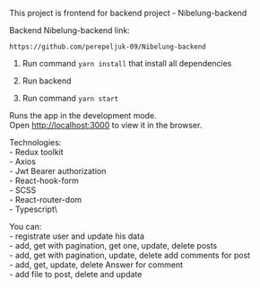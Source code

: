 This project is frontend for backend project - Nibelung-backend

Backend Nibelung-backend link:

    https://github.com/perepeljuk-09/Nibelung-backend

1) Run command `yarn install` that install all dependencies

2) Run backend

3) Run command `yarn start`

Runs the app in the development mode.\
Open [http://localhost:3000](http://localhost:3000) to view it in the browser.

Technologies:\
    - Redux toolkit\
    - Axios\
    - Jwt Bearer authorization\
    - React-hook-form\
    - SCSS\
    - React-router-dom\
    - Typescript\

You can:\
    - registrate user and update his data\
    - add, get with pagination, get one, update, delete posts\
    - add, get with pagination, update, delete add comments for post\
    - add, get, update, delete Answer for comment\
    - add file to post, delete and update

